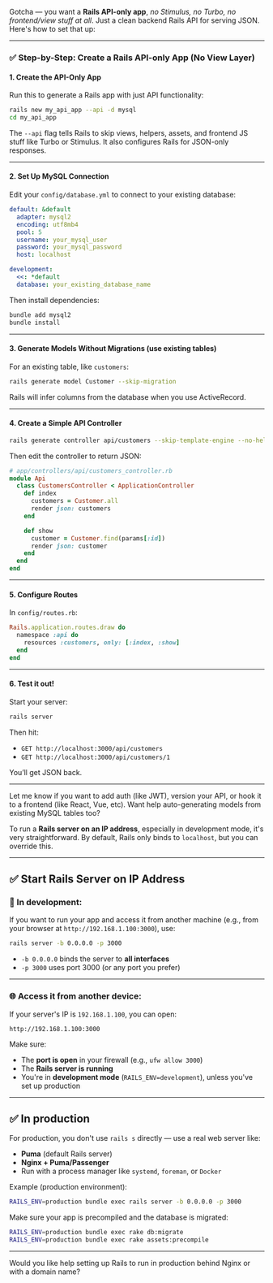 Gotcha — you want a **Rails API-only app**, *no Stimulus, no Turbo, no frontend/view stuff at all*. Just a clean backend Rails API for serving JSON. Here's how to set that up:

---

### ✅ Step-by-Step: Create a Rails API-only App (No View Layer)

#### 1. **Create the API-Only App**
Run this to generate a Rails app with just API functionality:

```bash
rails new my_api_app --api -d mysql
cd my_api_app
```

The `--api` flag tells Rails to skip views, helpers, assets, and frontend JS stuff like Turbo or Stimulus. It also configures Rails for JSON-only responses.

---

#### 2. **Set Up MySQL Connection**

Edit your `config/database.yml` to connect to your existing database:

```yaml
default: &default
  adapter: mysql2
  encoding: utf8mb4
  pool: 5
  username: your_mysql_user
  password: your_mysql_password
  host: localhost

development:
  <<: *default
  database: your_existing_database_name
```

Then install dependencies:

```bash
bundle add mysql2
bundle install
```

---

#### 3. **Generate Models Without Migrations (use existing tables)**

For an existing table, like `customers`:

```bash
rails generate model Customer --skip-migration
```

Rails will infer columns from the database when you use ActiveRecord.

---

#### 4. **Create a Simple API Controller**

```bash
rails generate controller api/customers --skip-template-engine --no-helper --no-assets
```

Then edit the controller to return JSON:

```ruby
# app/controllers/api/customers_controller.rb
module Api
  class CustomersController < ApplicationController
    def index
      customers = Customer.all
      render json: customers
    end

    def show
      customer = Customer.find(params[:id])
      render json: customer
    end
  end
end
```

---

#### 5. **Configure Routes**

In `config/routes.rb`:

```ruby
Rails.application.routes.draw do
  namespace :api do
    resources :customers, only: [:index, :show]
  end
end
```

---

#### 6. **Test it out!**

Start your server:

```bash
rails server
```

Then hit:

- `GET http://localhost:3000/api/customers`
- `GET http://localhost:3000/api/customers/1`

You’ll get JSON back.

---

Let me know if you want to add auth (like JWT), version your API, or hook it to a frontend (like React, Vue, etc). Want help auto-generating models from existing MySQL tables too?

To run a **Rails server on an IP address**, especially in development mode, it's very straightforward. By default, Rails only binds to `localhost`, but you can override this.

---

## ✅ Start Rails Server on IP Address

### 🔧 In development:

If you want to run your app and access it from another machine (e.g., from your browser at `http://192.168.1.100:3000`), use:

```bash
rails server -b 0.0.0.0 -p 3000
```

- `-b 0.0.0.0` binds the server to **all interfaces**
- `-p 3000` uses port 3000 (or any port you prefer)

---

### 🌐 Access it from another device:

If your server's IP is `192.168.1.100`, you can open:

```
http://192.168.1.100:3000
```

Make sure:

- The **port is open** in your firewall (e.g., `ufw allow 3000`)
- The **Rails server is running**
- You're in **development mode** (`RAILS_ENV=development`), unless you've set up production

---

## ✅ In production

For production, you don't use `rails s` directly — use a real web server like:

- **Puma** (default Rails server)
- **Nginx + Puma/Passenger**
- Run with a process manager like `systemd`, `foreman`, or `Docker`

Example (production environment):

```bash
RAILS_ENV=production bundle exec rails server -b 0.0.0.0 -p 3000
```

Make sure your app is precompiled and the database is migrated:
```bash
RAILS_ENV=production bundle exec rake db:migrate
RAILS_ENV=production bundle exec rake assets:precompile
```

---

Would you like help setting up Rails to run in production behind Nginx or with a domain name?